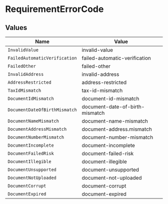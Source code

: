 # RequirementErrorCode


## Values

| Name                            | Value                           |
| ------------------------------- | ------------------------------- |
| `InvalidValue`                  | invalid-value                   |
| `FailedAutomaticVerification`   | failed-automatic-verification   |
| `FailedOther`                   | failed-other                    |
| `InvalidAddress`                | invalid-address                 |
| `AddressRestricted`             | address-restricted              |
| `TaxIdMismatch`                 | tax-id-mismatch                 |
| `DocumentIdMismatch`            | document-id-mismatch            |
| `DocumentDateOfBirthMismatch`   | document-date-of-birth-mismatch |
| `DocumentNameMismatch`          | document-name-mismatch          |
| `DocumentAddressMismatch`       | document-address.mismatch       |
| `DocumentNumberMismatch`        | document-number-mismatch        |
| `DocumentIncomplete`            | document-incomplete             |
| `DocumentFailedRisk`            | document-failed-risk            |
| `DocumentIllegible`             | document-illegible              |
| `DocumentUnsupported`           | document-unsupported            |
| `DocumentNotUploaded`           | document-not-uploaded           |
| `DocumentCorrupt`               | document-corrupt                |
| `DocumentExpired`               | document-expired                |